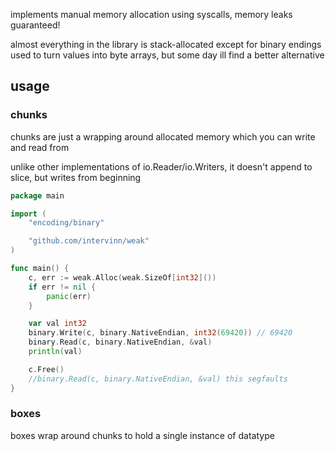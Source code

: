 implements manual memory allocation using syscalls, memory leaks guaranteed!

almost everything in the library is stack-allocated except for binary endings used to turn values into byte arrays,
but some day ill find a better alternative


## usage

### chunks 
chunks are just a wrapping around allocated memory which you can write and read from

unlike other implementations of io.Reader/io.Writers, it doesn't append to slice, 
but writes from beginning
```go
package main

import (
	"encoding/binary"

	"github.com/intervinn/weak"
)

func main() {
	c, err := weak.Alloc(weak.SizeOf[int32]())
	if err != nil {
		panic(err)
	}

	var val int32
	binary.Write(c, binary.NativeEndian, int32(69420)) // 69420
	binary.Read(c, binary.NativeEndian, &val)
	println(val)

	c.Free()
	//binary.Read(c, binary.NativeEndian, &val) this segfaults
}
```

### boxes
boxes wrap around chunks to hold a single instance of datatype
